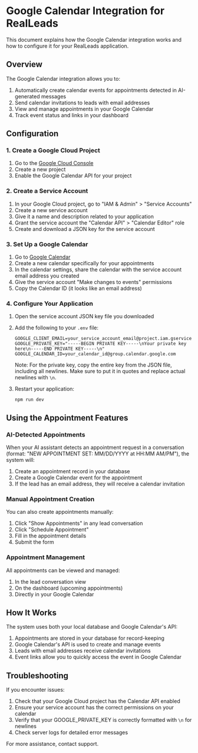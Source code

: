 # Google Calendar Integration for RealLeads

This document explains how the Google Calendar integration works and how to configure it for your RealLeads application.

## Overview

The Google Calendar integration allows you to:

1. Automatically create calendar events for appointments detected in AI-generated messages
2. Send calendar invitations to leads with email addresses
3. View and manage appointments in your Google Calendar
4. Track event status and links in your dashboard

## Configuration

### 1. Create a Google Cloud Project

1. Go to the [Google Cloud Console](https://console.cloud.google.com/)
2. Create a new project
3. Enable the Google Calendar API for your project

### 2. Create a Service Account

1. In your Google Cloud project, go to "IAM & Admin" > "Service Accounts"
2. Create a new service account
3. Give it a name and description related to your application
4. Grant the service account the "Calendar API" > "Calendar Editor" role
5. Create and download a JSON key for the service account

### 3. Set Up a Google Calendar

1. Go to [Google Calendar](https://calendar.google.com/)
2. Create a new calendar specifically for your appointments
3. In the calendar settings, share the calendar with the service account email address you created
4. Give the service account "Make changes to events" permissions
5. Copy the Calendar ID (it looks like an email address)

### 4. Configure Your Application

1. Open the service account JSON key file you downloaded
2. Add the following to your `.env` file:
   ```
   GOOGLE_CLIENT_EMAIL=your_service_account_email@project.iam.gserviceaccount.com
   GOOGLE_PRIVATE_KEY="-----BEGIN PRIVATE KEY-----\nYour private key here\n-----END PRIVATE KEY-----\n"
   GOOGLE_CALENDAR_ID=your_calendar_id@group.calendar.google.com
   ```

   Note: For the private key, copy the entire key from the JSON file, including all newlines. Make sure to put it in quotes and replace actual newlines with `\n`.

3. Restart your application:
   ```
   npm run dev
   ```

## Using the Appointment Features

### AI-Detected Appointments

When your AI assistant detects an appointment request in a conversation (format: "NEW APPOINTMENT SET: MM/DD/YYYY at HH:MM AM/PM"), the system will:

1. Create an appointment record in your database
2. Create a Google Calendar event for the appointment
3. If the lead has an email address, they will receive a calendar invitation

### Manual Appointment Creation

You can also create appointments manually:

1. Click "Show Appointments" in any lead conversation
2. Click "Schedule Appointment"
3. Fill in the appointment details
4. Submit the form

### Appointment Management

All appointments can be viewed and managed:

1. In the lead conversation view
2. On the dashboard (upcoming appointments)
3. Directly in your Google Calendar

## How It Works

The system uses both your local database and Google Calendar's API:

1. Appointments are stored in your database for record-keeping
2. Google Calendar's API is used to create and manage events
3. Leads with email addresses receive calendar invitations
4. Event links allow you to quickly access the event in Google Calendar

## Troubleshooting

If you encounter issues:

1. Check that your Google Cloud project has the Calendar API enabled
2. Ensure your service account has the correct permissions on your calendar
3. Verify that your GOOGLE_PRIVATE_KEY is correctly formatted with `\n` for newlines
4. Check server logs for detailed error messages

For more assistance, contact support. 